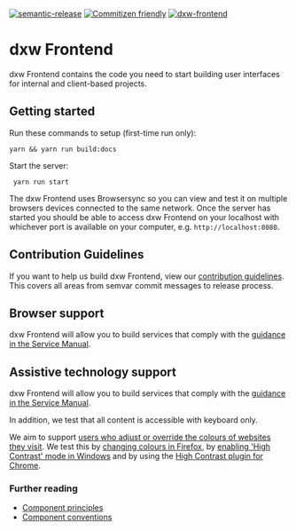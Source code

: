 [![semantic-release](https://img.shields.io/badge/%20%20%F0%9F%93%A6%F0%9F%9A%80-semantic--release-e10079.svg)](https://github.com/semantic-release/semantic-release)
[![Commitizen friendly](https://img.shields.io/badge/commitizen-friendly-brightgreen.svg)](http://commitizen.github.io/cz-cli/)
[![dxw-frontend](https://circleci.com/gh/dxw/dxw-frontend.svg?style=shield)](https://circleci.com/gh/dxw/dxw-frontend)

# dxw Frontend

dxw Frontend contains the code you need to start building user interfaces for internal and client-based projects.

## Getting started

Run these commands to setup (first-time run only):

`yarn && yarn run build:docs`

Start the server:

` yarn run start`

The dxw Frontend uses Browsersync so you can view and test it on multiple browsers devices connected to the same network. Once the server has started you should be able to access dxw Frontend on your localhost with whichever port is available on your computer, e.g. `http://localhost:8080`.

## Contribution Guidelines

If you want to help us build dxw Frontend, view our [contribution guidelines](CONTRIBUTING.md). This covers all areas from semvar commit messages to release process.

## Browser support

dxw Frontend will allow you to build services that comply with the [guidance in the Service Manual][service-manual-browsers].

[service-manual-browsers]: https://www.gov.uk/service-manual/technology/designing-for-different-browsers-and-devices#browsers-to-test-in

## Assistive technology support

dxw Frontend will allow you to build services that comply with the [guidance in the Service Manual][service-manual-assistive-technologies].

In addition, we test that all content is accessible with keyboard only.

We aim to support [users who adjust or override the colours of websites they visit][how-users-change-colours-on-websites]. We test this by [changing colours in Firefox][changing-colours-in-firefox], by [enabling 'High Contrast' mode in Windows][enabling-high-contrast-mode-in-windows] and by using the [High Contrast plugin for Chrome][high-contrast-plugin-for-chrome].

[service-manual-assistive-technologies]: https://www.gov.uk/service-manual/technology/testing-with-assistive-technologies#what-to-test
[changing-colours-in-firefox]: https://support.mozilla.org/en-US/kb/change-fonts-and-colors-websites-use
[enabling-high-contrast-mode-in-windows]: https://support.microsoft.com/en-gb/help/13862/windows-use-high-contrast-mode
[high-contrast-plugin-for-chrome]: https://chrome.google.com/webstore/detail/high-contrast/djcfdncoelnlbldjfhinnjlhdjlikmph?hl=en-US
[how-users-change-colours-on-websites]: https://accessibility.blog.gov.uk/2017/03/27/how-users-change-colours-on-websites/

### Further reading

- [Component principles](https://github.com/alphagov/govuk_publishing_components/blob/master/docs/component_principles.md)
- [Component conventions](https://github.com/alphagov/govuk_publishing_components/blob/master/docs/component_conventions.md)
